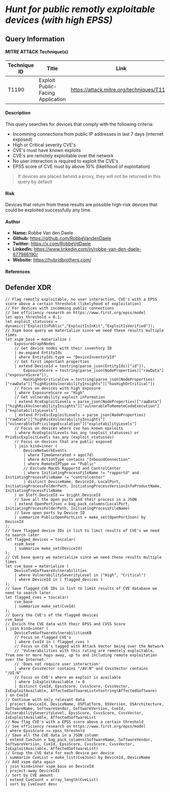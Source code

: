 # *Hunt for public remotly exploitable devices (with high EPSS)*

## Query Information

#### MITRE ATT&CK Technique(s)

| Technique ID | Title    | Link    |
| ---  | --- | --- |
| T1190 | Exploit Public-Facing Application | https://attack.mitre.org/techniques/T1190 |


#### Description
This query searches for devices that comply with the following criteria:
- Incomming connections from public IP addresses in last 7 days (internet exposed)
- High or Critical severity CVE's
- CVE's must have known exploits
- CVE's are remotely exploitable over the network
- No user interaction is required to exploit the CVE's
- EPSS score of CVE must by above 10% (likelihood of exploitation)

> If devices are placed behind a proxy, they will not be returned in this query by default


#### Risk
Devices that return from these results are possible high-risk devices that could be exploited successfully any time. 


#### Author <Optional>
- **Name:** Robbe Van den Daele
- **Github:** https://github.com/RobbeVandenDaele
- **Twitter:** https://x.com/RobbeVdDaele
- **LinkedIn:** https://www.linkedin.com/in/robbe-van-den-daele-677986190/
- **Website:** https://hybridbrothers.com/

#### References

## Defender XDR
```KQL
// Flag remotly exploitable, no user interaction, CVE's with a EPSS score above a certain threshold (likelyhood of exploitation)
// For devices with incomming public connections
// See efficiency research on https://www.first.org/epss/model
let epss_threshold = 0.1;
let exploit_statusses = dynamic(["ExploitIsPublic","ExploitIsInKit","ExploitIsVerified"]);
// Xspm base query we materialize since we need these results multiple times
let xspm_base = materialize (
    ExposureGraphNodes
    // Get device nodes with their inventory ID
    | mv-expand EntityIds
    | where EntityIds.type == "DeviceInventoryId"
    // Get first important properties
    | extend DeviceId = tostring(parse_json(EntityIds)["id"]),
        ExposureScore = tostring(parse_json(NodeProperties)["rawData"]["exposureScore"]),
        HasHighOrCriticalCve = tostring(parse_json(NodeProperties)["rawData"]["highRiskVulnerabilityInsights"]["hasHighOrCritical"])
    // Focus on devices with high exposure
    | where ExposureScore == "High"
    // Get vulnerability exploit information
    | extend RceExploitLevels = parse_json(NodeProperties)["rawData"]["highRiskVulnerabilityInsights"]["vulnerableToRemoteCodeExecution"]["explotabilityLevels"]
    | extend PrivEscExploitLevels = parse_json(NodeProperties)["rawData"]["highRiskVulnerabilityInsights"]["vulnerableToPrivilegeEscalation"]["explotabilityLevels"]
    // Focus on devices where cve has known epxloits
    | where RceExploitLevels has_any (exploit_statusses) or PrivEscExploitLevels has_any (exploit_statusses)
    // Focus on devices that are public exposed
    | join kind=inner (
        DeviceNetworkEvents
        | where TimeGenerated > ago(7d)
        | where ActionType contains "InboundConnection"
        | where RemoteIPType == "Public"
        // Exclude MacOS Rapportd and ControlCenter
        | where InitiatingProcessFileName != "rapportd" and InitiatingProcessFileName != "controlcenter"
        | distinct DeviceName, DeviceId, LocalPort, InitiatingProcessFolderPath, InitiatingProcessVersionInfoProductName, InitiatingProcessFileName
    ) on $left.DeviceId == $right.DeviceId
    // Save all the open ports and their process in a JSON
    | extend OpenPortJson = bag_pack_columns(LocalPort, InitiatingProcessFolderPath, InitiatingProcessFileName)
    // Save open ports by Device ID
    | summarize PublicOpenPortList = make_set(OpenPortJson) by DeviceId
);
// Save flagged device IDs in list to limit results of CVE's we need to search later
let flagged_devices = toscalar(
    xspm_base
    | summarize make_set(DeviceId)
);
// CVE base query we materialize since we need these results multiple times
let cve_base = materialize (
    DeviceTvmSoftwareVulnerabilities
    | where VulnerabilitySeverityLevel in ("High", "Critical")
    | where DeviceId in ( flagged_devices )
);
// Save flagged CVE IDs in list to limit results of CVE database we need to search later
let flagged_cves = toscalar(
    cve_base
    | summarize make_set(CveId)
);
// Query the CVE's of the flagged devices
cve_base
// Enrich the CVE data with their EPSS and CVSS Score
| join kind=inner (
    DeviceTvmSoftwareVulnerabilitiesKB
    // Focus on flagged CVE's
    | where CveId in ( flagged_cves )
    // Focus on CVE's tagged with Attack Vector being over the Network
    // 'Vulnerabilities with this rating are remotely exploitable, from one or more hops away, up to and including remote exploitation over the Internet.'
    // 'Does not require user interaction'
    | where CvssVector contains "/AV:N" and CvssVector contains "/UI:N"
    // Focus on CVE's where an exploit is available
    | where IsExploitAvailable != 0
    | distinct CveId, EpssScore, CvssScore, CvssVector, IsExploitAvailable, AffectedSoftwareList=tostring(AffectedSoftware)
) on CveId
// Continue with only relevant data
| project DeviceId, DeviceName, OSPlatform, OSVersion, OSArchitecture, SoftwareName, SoftwareVendor, SoftwareVersion, CveId, VulnerabilitySeverityLevel, EpssScore, CvssScore, CvssVector, IsExploitAvailable, AffectedSoftwareList
// Now flag CVE's with a EPSS score above a certain threshold
// See efficiency research on https://www.first.org/epss/model
| where EpssScore >= epss_threshold
// Save all the CVE data in a JSON column
| extend CveJson = bag_pack_columns(SoftwareName, SoftwareVendor, SoftwareVersion, CveId, EpssScore, CvssScore, CvssVector, IsExploitAvailable, AffectedSoftwareList)
// Group the CVE data for each device per device
| summarize CveList = make_list(CveJson) by DeviceId, DeviceName
// Add xspm data again
| join kind=inner xspm_base on DeviceId
| project-away DeviceId1
// Sort by CVE amount
| extend CveCount = array_length(CveList)
| sort by CveCount desc
```